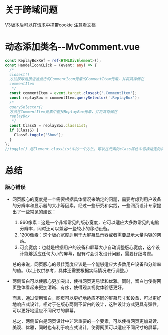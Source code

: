 # 关于跨域问题 

V3版本后可以在请求中携带cookie 注意看文档

# 动态添加类名--MvComment.vue

```ts
const ReplayBoxRef = ref<HTMLDivElement>();
const HandelIconCLick = (event: any) => {
  /* 
  closest()
  方法获取最接近被点击的CommentIcon元素的CommentItem元素，并将其存储在
  commentItem
   */
  const commentItem = event.target.closest('.CommentItem');
  const replayBox = commentItem.querySelector('.ReplayBox');
  /* 
  querySelector()
  方法在CommentItem元素中查找ReplayBox元素，并将其存储在
  replayBox
   */
  const ClassS = replayBox.classList;
  if (ClassS) {
    ClassS.toggle('Show');
  }
};
//toggle() 是Element.classList中的一个方法，可以在元素的class属性中切换指定的类名，如果该类名已经存在则移除，否则添加
```



# 总结

### 版心错误

* 网页版心的宽度是一个需要根据具体情况来确定的问题，需要考虑到用户设备的分辨率和显示器的大小等因素。经过一些研究和实践，一些网页设计专家提出了一些常见的建议：

  1. 960像素：这是一个非常常见的版心宽度，它可以适应大多数常见的电脑分辨率，同时还可以兼容一些较小的移动设备。
  2. 1200像素：这个版心宽度适用于大屏幕显示器或者需要显示大量内容的网站。
  3. 可变宽度：也就是根据用户的设备和屏幕大小自动调整版心宽度，这个设计能够适应任何大小的屏幕，但有时会引发设计问题，需要仔细考虑。

  总的来说，网页版心的最佳宽度应该是一个能够适应大多数用户设备和分辨率的值。（以上仅供参考，具体还需要根据实际情况进行调整。）

* 两侧留白可以使版心更加突出，使得网页更易读和优雅。同时，留白也使得网页整体看起来更加清晰、有序，使得观众视觉体验感更好。

  而且，通过使用留白，网页可以更好地适应不同的屏幕尺寸和设备，可以更好地响应式设计。相对于在版心两侧不留白的设计，这种设计方式更具有弹性，可以更好地适应不同尺寸的屏幕。

  总之，两侧留白是网页设计中非常重要的一个要素，可以使得网页更加易读、美观、优雅，同时也有利于响应式设计，使得网页可以适应不同尺寸的屏幕。
